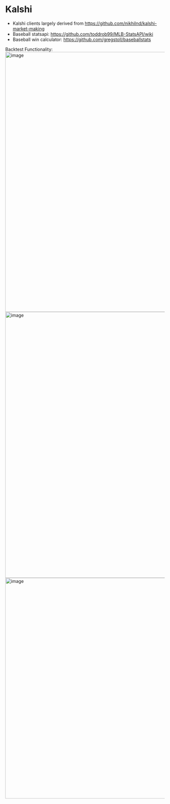 # Kalshi
- Kalshi clients largely derived from https://github.com/nikhilnd/kalshi-market-making
- Baseball statsapi: https://github.com/toddrob99/MLB-StatsAPI/wiki
- Baseball win calculator: https://github.com/gregstoll/baseballstats


Backtest Functionality:
<img width="1174" height="822" alt="image" src="https://github.com/user-attachments/assets/cbdb64c9-a8ae-4c8f-9809-2d9f028d6c29" />
<img width="1079" height="841" alt="image" src="https://github.com/user-attachments/assets/9445a201-d8b0-4d51-9a63-3d1ba8916d2a" />
<img width="1081" height="698" alt="image" src="https://github.com/user-attachments/assets/44fbbf77-7161-46c6-be3f-0afa9385c972" />
